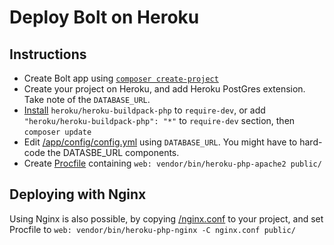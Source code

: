 # Deploy Bolt on Heroku

## Instructions

- Create Bolt app using [`composer create-project`](https://docs.bolt.cm/3.6/installation/composer-create-project/install-composer)
- Create your project on Heroku, and add Heroku PostGres extension. Take note of the `DATABASE_URL`.
- [Install](https://getcomposer.org/doc/03-cli.md#require) `heroku/heroku-buildpack-php` to `require-dev`, or add `"heroku/heroku-buildpack-php": "*"` to `require-dev` section, then `composer update`
- Edit [/app/config/config.yml](/app/config/config.yml) using `DATABASE_URL`. You might have to hard-code the DATASBE_URL components.
- Create [Procfile](/Procfile) containing `web: vendor/bin/heroku-php-apache2 public/`

## Deploying with Nginx

Using Nginx is also possible, by copying [/nginx.conf](/nginx.conf) to your project, and set Procfile to `web: vendor/bin/heroku-php-nginx -C nginx.conf public/`
